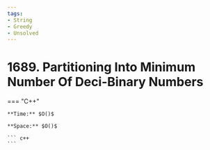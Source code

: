 ```yaml
---
tags:
- String
- Greedy
- Unsolved
---
```



# 1689. Partitioning Into Minimum Number Of Deci-Binary Numbers

=== "C++"

    **Time:** $O()$

    **Space:** $O()$

    ``` c++
    ```
